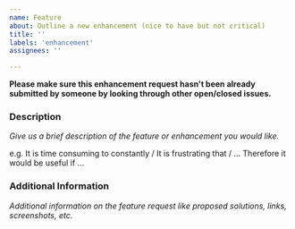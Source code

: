 ```yaml
---
name: Feature
about: Outline a new enhancement (nice to have but not critical)
title: ''
labels: 'enhancement'
assignees: ''

---
```


**Please make sure this enhancement request hasn't been already submitted by someone by looking through other open/closed issues.**

### Description

_Give us a brief description of the feature or enhancement you would like._

e.g. It is time consuming to constantly / It is frustrating that / ... 
Therefore it would be useful if ...

### Additional Information

_Additional information on the feature request like proposed solutions, links, screenshots, etc._